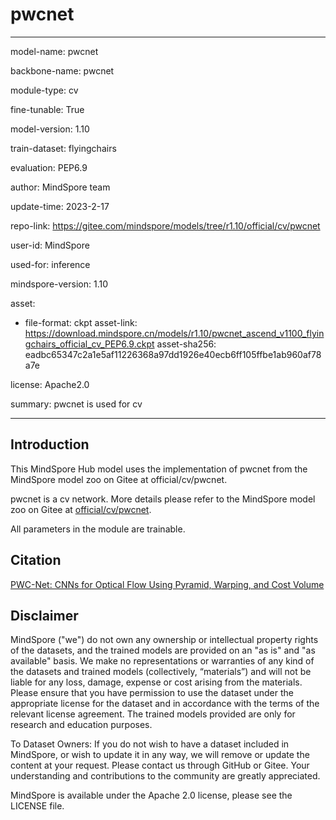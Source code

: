 # pwcnet

---

model-name: pwcnet

backbone-name: pwcnet

module-type: cv

fine-tunable: True

model-version: 1.10

train-dataset: flyingchairs

evaluation: PEP6.9

author: MindSpore team

update-time: 2023-2-17

repo-link: <https://gitee.com/mindspore/models/tree/r1.10/official/cv/pwcnet>

user-id: MindSpore

used-for: inference

mindspore-version: 1.10

asset:

-
    file-format: ckpt
    asset-link: <https://download.mindspore.cn/models/r1.10/pwcnet_ascend_v1100_flyingchairs_official_cv_PEP6.9.ckpt>
    asset-sha256: eadbc65347c2a1e5af11226368a97dd1926e40ecb6ff105ffbe1ab960af78a7e

license: Apache2.0

summary: pwcnet is used for cv

---

## Introduction

This MindSpore Hub model uses the implementation of pwcnet from the MindSpore model zoo on Gitee at official/cv/pwcnet.

pwcnet is a cv network. More details please refer to the MindSpore model zoo on Gitee at [official/cv/pwcnet](https://gitee.com/mindspore/models/blob/r1.10/official/cv/pwcnet/README.md).

All parameters in the module are trainable.

## Citation

[PWC-Net: CNNs for Optical Flow Using Pyramid, Warping, and Cost Volume](https://arxiv.org/pdf/1709.02371.pdf)

## Disclaimer

MindSpore ("we") do not own any ownership or intellectual property rights of the datasets, and the trained models are provided on an "as is" and "as available" basis. We make no representations or warranties of any kind of the datasets and trained models (collectively, “materials”) and will not be liable for any loss, damage, expense or cost arising from the materials. Please ensure that you have permission to use the dataset under the appropriate license for the dataset and in accordance with the terms of the relevant license agreement. The trained models provided are only for research and education purposes.

To Dataset Owners: If you do not wish to have a dataset included in MindSpore, or wish to update it in any way, we will remove or update the content at your request. Please contact us through GitHub or Gitee. Your understanding and contributions to the community are greatly appreciated.

MindSpore is available under the Apache 2.0 license, please see the LICENSE file.
